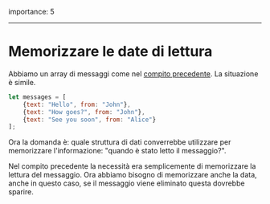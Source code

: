 importance: 5

---

# Memorizzare le date di lettura

Abbiamo un array di messaggi come nel [compito precedente](info:task/recipients-read). La situazione è simile.

```js
let messages = [
    {text: "Hello", from: "John"},
    {text: "How goes?", from: "John"},
    {text: "See you soon", from: "Alice"}
];
```

Ora la domanda è: quale struttura di dati converrebbe utilizzare per memorizzare l'informazione: "quando è stato letto il messaggio?".

Nel compito precedente la necessità era semplicemente di memorizzare la lettura del messaggio. Ora abbiamo bisogno di memorizzare anche la data, anche in questo caso, se il messaggio viene eliminato questa dovrebbe sparire.
